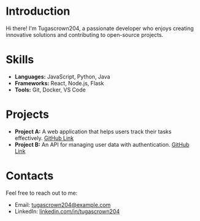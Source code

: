 # Introduction
Hi there! I'm Tugascrown204, a passionate developer who enjoys creating innovative solutions and contributing to open-source projects.

# Skills
- **Languages:** JavaScript, Python, Java
- **Frameworks:** React, Node.js, Flask
- **Tools:** Git, Docker, VS Code

# Projects
- **Project A:** A web application that helps users track their tasks effectively. [GitHub Link](https://github.com/tugascrown204/project-a)
- **Project B:** An API for managing user data with authentication. [GitHub Link](https://github.com/tugascrown204/project-b)

# Contacts
Feel free to reach out to me:
- Email: tugascrown204@example.com
- LinkedIn: [linkedin.com/in/tugascrown204](https://linkedin.com/in/tugascrown204)
